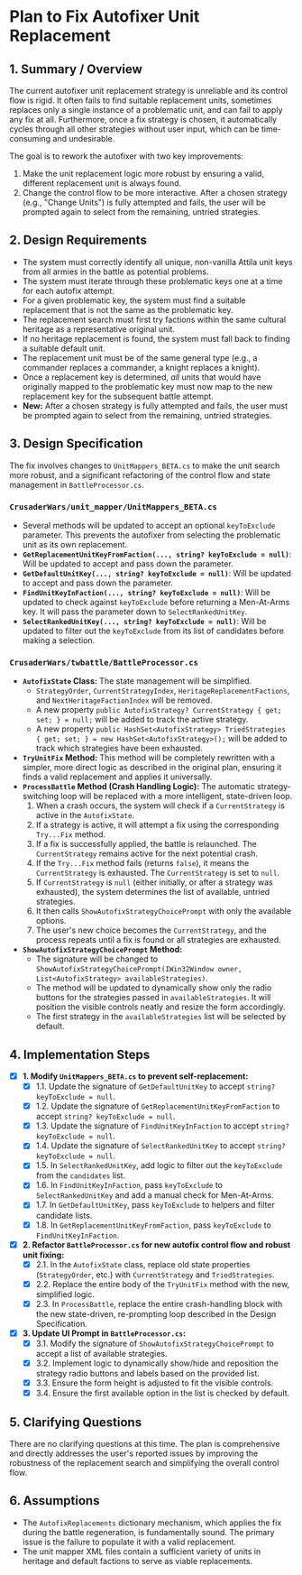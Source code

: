# Plan to Fix Autofixer Unit Replacement

## 1. Summary / Overview

The current autofixer unit replacement strategy is unreliable and its control flow is rigid. It often fails to find suitable replacement units, sometimes replaces only a single instance of a problematic unit, and can fail to apply any fix at all. Furthermore, once a fix strategy is chosen, it automatically cycles through all other strategies without user input, which can be time-consuming and undesirable.

The goal is to rework the autofixer with two key improvements:
1.  Make the unit replacement logic more robust by ensuring a valid, different replacement unit is always found.
2.  Change the control flow to be more interactive. After a chosen strategy (e.g., "Change Units") is fully attempted and fails, the user will be prompted again to select from the remaining, untried strategies.

## 2. Design Requirements

- The system must correctly identify all unique, non-vanilla Attila unit keys from all armies in the battle as potential problems.
- The system must iterate through these problematic keys one at a time for each autofix attempt.
- For a given problematic key, the system must find a suitable replacement that is not the same as the problematic key.
- The replacement search must first try factions within the same cultural heritage as a representative original unit.
- If no heritage replacement is found, the system must fall back to finding a suitable default unit.
- The replacement unit must be of the same general type (e.g., a commander replaces a commander, a knight replaces a knight).
- Once a replacement key is determined, *all* units that would have originally mapped to the problematic key must now map to the new replacement key for the subsequent battle attempt.
- **New:** After a chosen strategy is fully attempted and fails, the user must be prompted again to select from the remaining, untried strategies.

## 3. Design Specification

The fix involves changes to `UnitMappers_BETA.cs` to make the unit search more robust, and a significant refactoring of the control flow and state management in `BattleProcessor.cs`.

### `CrusaderWars/unit_mapper/UnitMappers_BETA.cs`

- Several methods will be updated to accept an optional `keyToExclude` parameter. This prevents the autofixer from selecting the problematic unit as its own replacement.
- **`GetReplacementUnitKeyFromFaction(..., string? keyToExclude = null)`**: Will be updated to accept and pass down the parameter.
- **`GetDefaultUnitKey(..., string? keyToExclude = null)`**: Will be updated to accept and pass down the parameter.
- **`FindUnitKeyInFaction(..., string? keyToExclude = null)`**: Will be updated to check against `keyToExclude` before returning a Men-At-Arms key. It will pass the parameter down to `SelectRankedUnitKey`.
- **`SelectRankedUnitKey(..., string? keyToExclude = null)`**: Will be updated to filter out the `keyToExclude` from its list of candidates before making a selection.

### `CrusaderWars/twbattle/BattleProcessor.cs`

- **`AutofixState` Class:** The state management will be simplified.
    - `StrategyOrder`, `CurrentStrategyIndex`, `HeritageReplacementFactions`, and `NextHeritageFactionIndex` will be removed.
    - A new property `public AutofixStrategy? CurrentStrategy { get; set; } = null;` will be added to track the active strategy.
    - A new property `public HashSet<AutofixStrategy> TriedStrategies { get; set; } = new HashSet<AutofixStrategy>();` will be added to track which strategies have been exhausted.
- **`TryUnitFix` Method:** This method will be completely rewritten with a simpler, more direct logic as described in the original plan, ensuring it finds a valid replacement and applies it universally.
- **`ProcessBattle` Method (Crash Handling Logic):** The automatic strategy-switching loop will be replaced with a more intelligent, state-driven loop.
    1.  When a crash occurs, the system will check if a `CurrentStrategy` is active in the `AutofixState`.
    2.  If a strategy is active, it will attempt a fix using the corresponding `Try...Fix` method.
    3.  If a fix is successfully applied, the battle is relaunched. The `CurrentStrategy` remains active for the next potential crash.
    4.  If the `Try...Fix` method fails (returns `false`), it means the `CurrentStrategy` is exhausted. The `CurrentStrategy` is set to `null`.
    5.  If `CurrentStrategy` is `null` (either initially, or after a strategy was exhausted), the system determines the list of available, untried strategies.
    6.  It then calls `ShowAutofixStrategyChoicePrompt` with only the available options.
    7.  The user's new choice becomes the `CurrentStrategy`, and the process repeats until a fix is found or all strategies are exhausted.
- **`ShowAutofixStrategyChoicePrompt` Method:**
    - The signature will be changed to `ShowAutofixStrategyChoicePrompt(IWin32Window owner, List<AutofixStrategy> availableStrategies)`.
    - The method will be updated to dynamically show only the radio buttons for the strategies passed in `availableStrategies`. It will position the visible controls neatly and resize the form accordingly.
    - The first strategy in the `availableStrategies` list will be selected by default.

## 4. Implementation Steps

- [x] **1. Modify `UnitMappers_BETA.cs` to prevent self-replacement:**
    - [x] 1.1. Update the signature of `GetDefaultUnitKey` to accept `string? keyToExclude = null`.
    - [x] 1.2. Update the signature of `GetReplacementUnitKeyFromFaction` to accept `string? keyToExclude = null`.
    - [x] 1.3. Update the signature of `FindUnitKeyInFaction` to accept `string? keyToExclude = null`.
    - [x] 1.4. Update the signature of `SelectRankedUnitKey` to accept `string? keyToExclude = null`.
    - [x] 1.5. In `SelectRankedUnitKey`, add logic to filter out the `keyToExclude` from the `candidates` list.
    - [x] 1.6. In `FindUnitKeyInFaction`, pass `keyToExclude` to `SelectRankedUnitKey` and add a manual check for Men-At-Arms.
    - [x] 1.7. In `GetDefaultUnitKey`, pass `keyToExclude` to helpers and filter candidate lists.
    - [x] 1.8. In `GetReplacementUnitKeyFromFaction`, pass `keyToExclude` to `FindUnitKeyInFaction`.

- [x] **2. Refactor `BattleProcessor.cs` for new autofix control flow and robust unit fixing:**
    - [x] 2.1. In the `AutofixState` class, replace old state properties (`StrategyOrder`, etc.) with `CurrentStrategy` and `TriedStrategies`.
    - [x] 2.2. Replace the entire body of the `TryUnitFix` method with the new, simplified logic.
    - [x] 2.3. In `ProcessBattle`, replace the entire crash-handling block with the new state-driven, re-prompting loop described in the Design Specification.

- [x] **3. Update UI Prompt in `BattleProcessor.cs`:**
    - [x] 3.1. Modify the signature of `ShowAutofixStrategyChoicePrompt` to accept a list of available strategies.
    - [x] 3.2. Implement logic to dynamically show/hide and reposition the strategy radio buttons and labels based on the provided list.
    - [x] 3.3. Ensure the form height is adjusted to fit the visible controls.
    - [x] 3.4. Ensure the first available option in the list is checked by default.

## 5. Clarifying Questions

There are no clarifying questions at this time. The plan is comprehensive and directly addresses the user's reported issues by improving the robustness of the replacement search and simplifying the overall control flow.

## 6. Assumptions

- The `AutofixReplacements` dictionary mechanism, which applies the fix during the battle regeneration, is fundamentally sound. The primary issue is the failure to populate it with a valid replacement.
- The unit mapper XML files contain a sufficient variety of units in heritage and default factions to serve as viable replacements.
